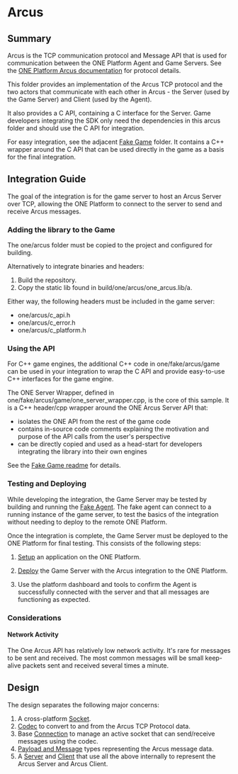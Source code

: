 # Arcus

## Summary

Arcus is the TCP communication protocol and Message API that is used for communication between the ONE Platform Agent and Game Servers. See the [ONE Platform Arcus documentation](https://www.i3d.net/docs/one/odp/Game-Integration/Management-Protocol/Arcus-V2/) for protocol details.

This folder provides an implementation of the Arcus TCP protocol and the two actors that communicate with each other in Arcus - the Server (used by the Game Server) and Client (used by the Agent).

It also provides a C API, containing a C interface for the Server. Game developers integrating the SDK only need the dependencies in this arcus folder and should use the C API for integration.

For easy integration, see the adjacent [Fake Game](../fake/arcus/game/readme.md) folder. It contains a C++ wrapper around the C API that can be used directly in the game as a basis for the final integration.

## Integration Guide

The goal of the integration is for the game server to host an Arcus Server over TCP, allowing the ONE Platform to connect to the server to send and receive Arcus messages.

### Adding the library to the Game

The one/arcus folder must be copied to the project and configured for building.

Alternatively to integrate binaries and headers:

1. Build the repository.
2. Copy the static lib found in build/one/arcus/one_arcus.lib/a.

Either way, the following headers must be included in the game server:

- one/arcus/c_api.h
- one/arcus/c_error.h
- one/arcus/c_platform.h

### Using the API

For C++ game engines, the additional C++ code in one/fake/arcus/game can be used in your integration to wrap the C API and provide easy-to-use C++ interfaces for the game engine.

The ONE Server Wrapper, defined in one/fake/arcus/game/one_server_wrapper.cpp, is the core of this sample. It is a C++ header/cpp wrapper around the ONE Arcus Server API that:

- isolates the ONE API from the rest of the game code
- contains in-source code comments explaining the motivation and purpose of the API calls from the user's perspective
- can be directly copied and used as a head-start for developers integrating the library into their own engines

See the [Fake Game readme](../fake/arcus/game/readme.md) for details.

### Testing and Deploying

While developing the integration, the Game Server may be tested by building and running the [Fake Agent](../fake/arcus/agent/readme.md). The fake agent can connect to a running instance of the game server, to test the basics of the integration without needing to deploy to the remote ONE Platform.

Once the integration is complete, the Game Server must be deployed to the ONE Platform for final testing. This consists of the following steps:

1. [Setup](https://www.i3d.net/docs/one/odp/Platform-Overview/) an application on the ONE Platform.

2. [Deploy](https://www.i3d.net/docs/one/odp/Platform-Processes/Deployment-Process/) the Game Server with the Arcus integration to the ONE Platform.

3. Use the platform dashboard and tools to confirm the Agent is successfully connected with the server and that all messages are functioning as expected.

### Considerations

#### Network Activity

The One Arcus API has relatively low network activity. It's rare for messages to be sent and received. The most common messages will be small keep-alive packets sent and received several times a minute.

## Design

The design separates the following major concerns:

1. A cross-platform [Socket](internal/socket.h).
2. [Codec](internal/codec.h) to convert to and from the Arcus TCP Protocol data.
3. Base [Connection](internal/connection.h) to manage an active socket that can send/receive messages using the codec.
4. [Payload and Message](message.h) types representing the Arcus message data.
5. A [Server](server.h) and [Client](client.h) that use all the above internally to represent the Arcus Server and Arcus Client.
